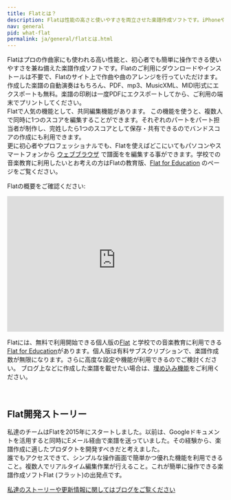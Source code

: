 ```yaml
---
title: Flatとは？
description: Flatは性能の高さと使いやすさを両立させた楽譜作成ソフトです。iPhoneやiPadなどを含むモバイル端末はもちろん、あらゆるブラウザから利用できます。ぜひ最先端の機能をお試しください。
nav: general
pid: what-flat
permalink: ja/general/flatとは.html
---
```


Flatはプロの作曲家にも使われる高い性能と、初心者でも簡単に操作できる使いやすさを兼ね備えた楽譜作成ソフトです。Flatのご利用にダウンロードやインストールは不要で、Flatのサイト上で作曲や曲のアレンジを行っていただけます。作成した楽譜の自動演奏はもちろん、PDF、mp3、MusicXML、MIDI形式にエクスポートも無料。楽譜の印刷は一度PDFにエクスポートしてから、ご利用の端末でプリントしてください。
<br>
Flatで人気の機能として、共同編集機能があります。
この機能を使うと、複数人で同時に1つのスコアを編集することができます。それぞれのパートをパート担当者が制作し、完姓したら1つのスコアとして保存・共有できるのでバンドスコアの作成にも利用できます。
<br>
更に初心者やプロフェッショナルでも、Flatを使えばどこにいてもパソコンやスマートフォンから [ウェブブラウザ](https://flat.io/ja) で譜面をを編集する事ができます。学校での音楽教育に利用したいとお考えの方はFlatの教育版、[Flat for Education](https://flat.io/ja/edu) のページをご覧ください。

Flatの概要をご確認ください:

<iframe width="100%" height="315" src="https://www.youtube-nocookie.com/embed/SNbRUiBZ4Uw" frameborder="0" allow="accelerometer; autoplay; encrypted-media; gyroscope; picture-in-picture" allowfullscreen></iframe>


Flatには、無料で利用開始できる個人版の[Flat](https://flat.io/ja) と学校での音楽教育に利用できる[Flat for Education](https://flat.io/ja/edu)があります。個人版は有料サブスクリプションで、楽譜作成数が無限になります。さらに高度な設定や機能が利用できるのでご検討ください。
ブログ上などに作成した楽譜を載せたい場合は、[埋め込み機能](https://flat.io/embed)をご利用ください。

<br>

## Flat開発ストーリー

私達のチームはFlatを2015年にスタートしました。以前は、Googleドキュメントを活用すると同時にEメール経由で楽譜を送っていました。その経験から、楽譜作成に適したプロダクトを開発すべきだと考えました。
<br>誰でもアクセスできて、シンプルな操作画面で簡単かつ優れた機能を利用できること。複数人でリアルタイム編集作業が行えること。これが簡単に操作できる楽譜作成ソフトFlat (フラット)の出発点です。

[私達のストーリーや更新情報に関してはブログをご覧ください](https://blog.flat.io/tag/flat-story/)